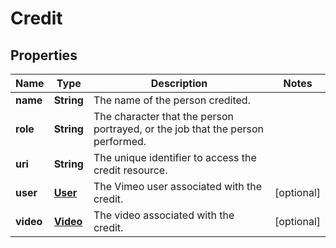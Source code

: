 

# Credit


## Properties

| Name | Type | Description | Notes |
|------------ | ------------- | ------------- | -------------|
|**name** | **String** | The name of the person credited. |  |
|**role** | **String** | The character that the person portrayed, or the job that the person performed. |  |
|**uri** | **String** | The unique identifier to access the credit resource. |  |
|**user** | [**User**](User.md) | The Vimeo user associated with the credit. |  [optional] |
|**video** | [**Video**](Video.md) | The video associated with the credit. |  [optional] |



